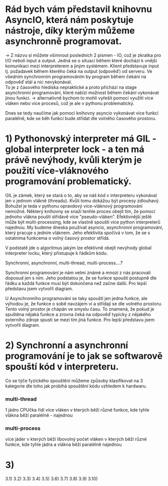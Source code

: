 # Rád bych vám představil knihovnu AsyncIO, která nám poskytuje nástroje, díky kterým můžeme asynchronně programovat.
-> Z názvu si můžete všimnout posledních 2 písmen - IO, což je zkratka pro I/O neboli input a output. 
Jedná se o situaci během které dochází k vnější komunikaci mezi interpreterem a jiným systémem. Klient představuje input tj. požadavek
během kterého čeká na output (odpověď) od serveru. Ve všedním synchronním programováním by program během čekání na odpověď stál a nic nevykonával.  
To je z časového hlediska nepraktické a proto přichází na stage asynchronní programování, které nabízí možnost během čekání vykonávat jinou funkci.
-> alternativně bychom to mohli vyřešit pomocí využití více vláken nebo více procesů, což je ale v pythonu problematický.  

Dnes se tedy naučíme jak pomocí knihovny asyncio vykonávat více funkcí paralélně, kde se běh funkcí bude střídat dle volného časového prostoru.

# 1) Pythonovský interpreter má GIL - global interpreter lock - a ten má právě nevýhody, kvůli kterým je použití více-vláknového programování problematický.
GIL je zámek, který se stará o to, aby se náš kód v interpreteru vykonával jen v jednom vlákně (threadu). Kvůli tomu dokážou být procesy zdlouhavý. Bohužel je teda v pythonu opravdový více-vláknový programování nemožné. Některý knihovny se snaží tenhle proces obejít tím, že pomocí jednoho vlákna pouští střídavě více "pseudo-vláken". Efektivnější ještě může být multi-processing, kde se vlastně spouští více python interpreterů najednou. My budeme dneska používat asyncio, asynchronní programování, který pracuje s jedním vláknem. Jeho efektivita spočívá v tom, že se s ostatníma funkcema o volný časový prostor střídá.

V podstatě jde o algoritmus jakým lze efektivně obejít nevýhody global interpreter locku, který přistupuje k řádkům kódu.

Synchronní, asynchronní, multi-thread, multi-process....?

Synchronní programování je nám velmi známé a mnozí z nás pracovali doposud jen s ním. 
Jeho podstatou je, že se funkce spouští postupně dle řádku a každá funkce musí být dokončena než začne další.
Pro lepší představu jsem vytvořil diagram.

U Asynchronního programování se taky spouští jen jedna funkce, ale výhodou je, že funkce o sobě navzájem ví a střídají se dle volného prostoru.
Tento volný prostor je chápán ve smyslu času. To znamená, že pokud je spuštěna nějaká funkce a zrovna čeká na odpověď typicky z nějakého externího zdroje spustí se mezi tím jiná funkce.
Pro lepší představu jsem vytvořil diagram.

# 2) Synchronní a asynchronní programování je to jak se softwarově spouští kód v interpreteru. 
Co se týče fyzického spouštění můžeme způsoby klasifikovat na 3 kategorie dle toho jak probíhá spouštění kódu vzhledem k hardwaru.
### multi-thread  
1 jádro CPUčka řídí více vláken v kterých běží různé funkce, kde tyhle vlákna běží paralélně - najednou  

### multi-process  
více jáder v kterých běží libovolný počet vláken v kterých běží různé funkce, kde tyhle jádra a vlákna běží paralélně najednou


# 3)
3.1) 
3.2)
3.3)
3.4)
3.5)
3.6)
3.7)
3.8)
3.9)
3.10)

